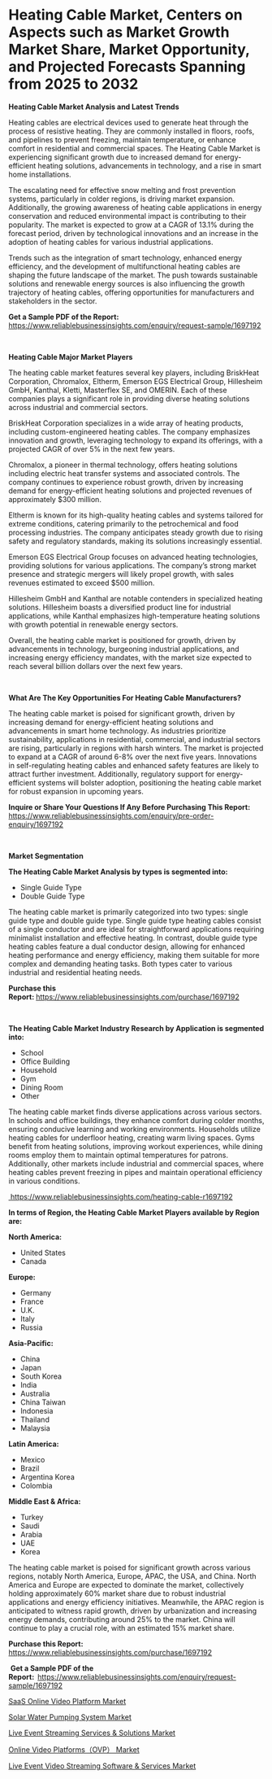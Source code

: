 <p><h1>Heating Cable Market, Centers on Aspects such as Market Growth Market Share, Market Opportunity, and Projected Forecasts Spanning from 2025 to 2032</h1></p><p><strong>Heating Cable Market Analysis and Latest Trends</strong></p>
<p><p>Heating cables are electrical devices used to generate heat through the process of resistive heating. They are commonly installed in floors, roofs, and pipelines to prevent freezing, maintain temperature, or enhance comfort in residential and commercial spaces. The Heating Cable Market is experiencing significant growth due to increased demand for energy-efficient heating solutions, advancements in technology, and a rise in smart home installations.</p><p>The escalating need for effective snow melting and frost prevention systems, particularly in colder regions, is driving market expansion. Additionally, the growing awareness of heating cable applications in energy conservation and reduced environmental impact is contributing to their popularity. The market is expected to grow at a CAGR of 13.1% during the forecast period, driven by technological innovations and an increase in the adoption of heating cables for various industrial applications.</p><p>Trends such as the integration of smart technology, enhanced energy efficiency, and the development of multifunctional heating cables are shaping the future landscape of the market. The push towards sustainable solutions and renewable energy sources is also influencing the growth trajectory of heating cables, offering opportunities for manufacturers and stakeholders in the sector.</p></p>
<p><strong>Get a Sample PDF of the Report:&nbsp;</strong> <a href="https://www.reliablebusinessinsights.com/enquiry/request-sample/1697192?utm_campaign=1847&utm_medium=2&utm_source=Github&utm_content=ia&utm_term=27032025&utm_id=heating-cable">https://www.reliablebusinessinsights.com/enquiry/request-sample/1697192</a></p>
<p>&nbsp;</p>
<p><strong>Heating Cable Major Market Players</strong></p>
<p><p>The heating cable market features several key players, including BriskHeat Corporation, Chromalox, Eltherm, Emerson EGS Electrical Group, Hillesheim GmbH, Kanthal, Kletti, Masterflex SE, and OMERIN. Each of these companies plays a significant role in providing diverse heating solutions across industrial and commercial sectors.</p><p>BriskHeat Corporation specializes in a wide array of heating products, including custom-engineered heating cables. The company emphasizes innovation and growth, leveraging technology to expand its offerings, with a projected CAGR of over 5% in the next few years.</p><p>Chromalox, a pioneer in thermal technology, offers heating solutions including electric heat transfer systems and associated controls. The company continues to experience robust growth, driven by increasing demand for energy-efficient heating solutions and projected revenues of approximately $300 million.</p><p>Eltherm is known for its high-quality heating cables and systems tailored for extreme conditions, catering primarily to the petrochemical and food processing industries. The company anticipates steady growth due to rising safety and regulatory standards, making its solutions increasingly essential.</p><p>Emerson EGS Electrical Group focuses on advanced heating technologies, providing solutions for various applications. The company’s strong market presence and strategic mergers will likely propel growth, with sales revenues estimated to exceed $500 million.</p><p>Hillesheim GmbH and Kanthal are notable contenders in specialized heating solutions. Hillesheim boasts a diversified product line for industrial applications, while Kanthal emphasizes high-temperature heating solutions with growth potential in renewable energy sectors.</p><p>Overall, the heating cable market is positioned for growth, driven by advancements in technology, burgeoning industrial applications, and increasing energy efficiency mandates, with the market size expected to reach several billion dollars over the next few years.</p></p>
<p>&nbsp;</p>
<p><strong>What Are The Key Opportunities For Heating Cable Manufacturers?</strong></p>
<p><p>The heating cable market is poised for significant growth, driven by increasing demand for energy-efficient heating solutions and advancements in smart home technology. As industries prioritize sustainability, applications in residential, commercial, and industrial sectors are rising, particularly in regions with harsh winters. The market is projected to expand at a CAGR of around 6-8% over the next five years. Innovations in self-regulating heating cables and enhanced safety features are likely to attract further investment. Additionally, regulatory support for energy-efficient systems will bolster adoption, positioning the heating cable market for robust expansion in upcoming years.</p></p>
<p><strong>Inquire or Share Your Questions If Any Before Purchasing This Report:</strong> <a href="https://www.reliablebusinessinsights.com/enquiry/pre-order-enquiry/1697192?utm_campaign=1847&utm_medium=2&utm_source=Github&utm_content=ia&utm_term=27032025&utm_id=heating-cable">https://www.reliablebusinessinsights.com/enquiry/pre-order-enquiry/1697192</a></p>
<p>&nbsp;</p>
<p><strong>Market Segmentation</strong></p>
<p><strong>The Heating Cable Market Analysis by types is segmented into:</strong></p>
<p><ul><li>Single Guide Type</li><li>Double Guide Type</li></ul></p>
<p><p>The heating cable market is primarily categorized into two types: single guide type and double guide type. Single guide type heating cables consist of a single conductor and are ideal for straightforward applications requiring minimalist installation and effective heating. In contrast, double guide type heating cables feature a dual conductor design, allowing for enhanced heating performance and energy efficiency, making them suitable for more complex and demanding heating tasks. Both types cater to various industrial and residential heating needs.</p></p>
<p><strong>Purchase this Report:&nbsp;</strong><a href="https://www.reliablebusinessinsights.com/purchase/1697192?utm_campaign=1847&utm_medium=2&utm_source=Github&utm_content=ia&utm_term=27032025&utm_id=heating-cable">https://www.reliablebusinessinsights.com/purchase/1697192</a></p>
<p>&nbsp;</p>
<p><strong>The Heating Cable Market Industry Research by Application is segmented into:</strong></p>
<p><ul><li>School</li><li>Office Building</li><li>Household</li><li>Gym</li><li>Dining Room</li><li>Other</li></ul></p>
<p><p>The heating cable market finds diverse applications across various sectors. In schools and office buildings, they enhance comfort during colder months, ensuring conducive learning and working environments. Households utilize heating cables for underfloor heating, creating warm living spaces. Gyms benefit from heating solutions, improving workout experiences, while dining rooms employ them to maintain optimal temperatures for patrons. Additionally, other markets include industrial and commercial spaces, where heating cables prevent freezing in pipes and maintain operational efficiency in various conditions.</p></p>
<p><a href="https://www.reliablebusinessinsights.com/heating-cable-r1697192?utm_campaign=1847&utm_medium=2&utm_source=Github&utm_content=ia&utm_term=27032025&utm_id=heating-cable">&nbsp;https://www.reliablebusinessinsights.com/heating-cable-r1697192</a></p>
<p><strong>In terms of Region, the Heating Cable Market Players available by Region are:</strong></p>
<p>
    <p> <strong> North America: </strong>
        <ul>
            <li>United States</li>
            <li>Canada</li>
        </ul>
        </p> 
    <p> <strong> Europe: </strong>
        <ul>
            <li>Germany</li>
            <li>France</li>
            <li>U.K.</li>
            <li>Italy</li>
            <li>Russia</li>
        </ul>
        </p> 
    <p> <strong> Asia-Pacific: </strong>
        <ul>
            <li>China</li>
            <li>Japan</li>
            <li>South Korea</li>
            <li>India</li>
            <li>Australia</li>
            <li>China Taiwan</li>
            <li>Indonesia</li>
            <li>Thailand</li>
            <li>Malaysia</li>
        </ul>
        </p> 
    <p> <strong> Latin America: </strong>
        <ul>
            <li>Mexico</li>
            <li>Brazil</li>
            <li>Argentina Korea</li>
            <li>Colombia</li>
        </ul>
        </p> 
    <p> <strong> Middle East & Africa: </strong>
        <ul>
            <li>Turkey</li>
            <li>Saudi</li>
            <li>Arabia</li>
            <li>UAE</li>
            <li>Korea</li>
        </ul>
    </p>
    </p>
<p><p>The heating cable market is poised for significant growth across various regions, notably North America, Europe, APAC, the USA, and China. North America and Europe are expected to dominate the market, collectively holding approximately 60% market share due to robust industrial applications and energy efficiency initiatives. Meanwhile, the APAC region is anticipated to witness rapid growth, driven by urbanization and increasing energy demands, contributing around 25% to the market. China will continue to play a crucial role, with an estimated 15% market share.</p></p>
<p><strong>Purchase this Report: </strong><a href="https://www.reliablebusinessinsights.com/purchase/1697192?utm_campaign=1847&utm_medium=2&utm_source=Github&utm_content=ia&utm_term=27032025&utm_id=heating-cable">https://www.reliablebusinessinsights.com/purchase/1697192</a></p>
<p>&nbsp;<strong>Get a Sample PDF of the Report:&nbsp;&nbsp;</strong><a href="https://www.reliablebusinessinsights.com/enquiry/request-sample/1697192?utm_campaign=1847&utm_medium=2&utm_source=Github&utm_content=ia&utm_term=27032025&utm_id=heating-cable">https://www.reliablebusinessinsights.com/enquiry/request-sample/1697192</a></p>
<p><strong></strong></p>
<p><p><a href="https://github.com/olesjaquah/Market-Research-Report-List-1/blob/main/saas-online-video-platform-market.md?utm_campaign=1847&utm_medium=2&utm_source=Github&utm_content=ia&utm_term=27032025&utm_id=heating-cable">SaaS Online Video Platform Market</a></p><p><a href="https://github.com/kitkaeberz5z/Market-Research-Report-List-1/blob/main/solar-water-pumping-system-market.md?utm_campaign=1847&utm_medium=2&utm_source=Github&utm_content=ia&utm_term=27032025&utm_id=heating-cable">Solar Water Pumping System Market</a></p><p><a href="https://github.com/kitsossadien/Market-Research-Report-List-1/blob/main/live-event-streaming-services-solutions-market.md?utm_campaign=1847&utm_medium=2&utm_source=Github&utm_content=ia&utm_term=27032025&utm_id=heating-cable">Live Event Streaming Services & Solutions Market</a></p><p><a href="https://github.com/edriceakeime/Market-Research-Report-List-1/blob/main/online-video-platformsovp-market.md?utm_campaign=1847&utm_medium=2&utm_source=Github&utm_content=ia&utm_term=27032025&utm_id=heating-cable">Online Video Platforms（OVP） Market</a></p><p><a href="https://github.com/seppelharjap/Market-Research-Report-List-1/blob/main/live-event-video-streaming-software-services-market.md?utm_campaign=1847&utm_medium=2&utm_source=Github&utm_content=ia&utm_term=27032025&utm_id=heating-cable">Live Event Video Streaming Software & Services Market</a></p></p>